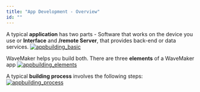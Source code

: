 ```yaml
---
title: "App Development - Overview"
id: ""
---
```


A typical **application** has two parts - Software that works on the device you use or **Interface** and **/remote Server**, that provides back-end or data services. [![appbuilding_basic](../assets/appbuilding_basic.png)](../assets/appbuilding_basic.png)

WaveMaker helps you build both. There are three **elements** of a WaveMaker app [![appbuilding_elements](../assets/appbuilding_elements.png)](../assets/appbuilding_elements.png)

A typical **building process** involves the following steps: [![appbuilding_process](../assets/appbuilding_process.png)](../assets/appbuilding_process.png)
